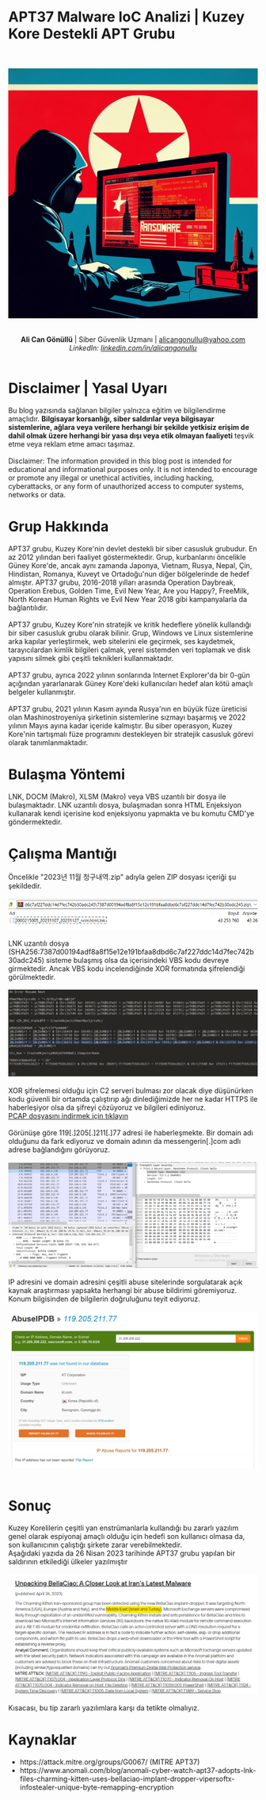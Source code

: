 <link rel="stylesheet" href="../../CSS/style.css" type="text/css">

# APT37 Malware IoC Analizi | Kuzey Kore Destekli APT Grubu

<!-- SEO Meta Tags -->
<meta name="description" content="APT37 Kuzey Kore destekli APT grubunun malware analizi ve IoC çalışması. Siber güvenlik uzmanı Ali Can Gönüllü'den APT37 detaylı analizi.">
<meta name="keywords" content="APT37, APT, malware analizi, IoC, threat intelligence, siber güvenlik, Kuzey Kore, APT grubu, zararlı yazılım">
<meta name="author" content="Ali Can Gönüllü">
<meta name="robots" content="index, follow">
<meta property="og:title" content="APT37 Malware IoC Analizi">
<meta property="og:description" content="Kuzey Kore destekli APT37 grubunun malware analizi ve tehdit istihbaratı çalışması.">
<meta property="og:type" content="article">
<meta property="og:url" content="https://github.com/alicangonullu/CTI_Arastirmalarim/IoC/APT37_IoC/">
<meta property="og:image" content="https://alicangnll.github.io/CTI_Arastirmalarim/IoC/APT37_IoC/title_pic.png">
<meta name="twitter:card" content="summary_large_image">
<meta name="twitter:title" content="APT37 Malware IoC Analizi">
<meta name="twitter:description" content="Kuzey Kore destekli APT grubunun detaylı malware analizi.">
<meta name="twitter:image" content="https://github.com/alicangonullu/CTI_Arastirmalarim/IoC/APT37_IoC/title_pic.png">

<br><br>
<img src="title_pic.png" alt="APT37 Malware IoC Analizi - Kuzey Kore Destekli APT Grubu">
<br><br>
<center><strong>Ali Can Gönüllü</strong> | Siber Güvenlik Uzmanı | <a href="mailto:alicangonullu@yahoo.com">alicangonullu@yahoo.com</a><br>
<em>LinkedIn: <a href="https://linkedin.com/in/alicangonullu" target="_blank">linkedin.com/in/alicangonullu</a></em></center><br>

# Disclaimer | Yasal Uyarı
<p>
  Bu blog yazısında sağlanan bilgiler yalnızca eğitim ve bilgilendirme amaçlıdır. <b>Bilgisayar korsanlığı, siber saldırılar veya bilgisayar sistemlerine, ağlara veya verilere herhangi bir şekilde yetkisiz erişim de dahil olmak üzere herhangi bir yasa dışı veya etik olmayan faaliyeti</b> teşvik etme veya reklam etme amacı taşımaz.
<br><br>
  Disclaimer: The information provided in this blog post is intended for educational and informational purposes only. It is not intended to encourage or promote any illegal or unethical activities, including hacking, cyberattacks, or any form of unauthorized access to computer systems, networks or data.
</p>

# Grup Hakkında
<p>
APT37 grubu, Kuzey Kore'nin devlet destekli bir siber casusluk grubudur. En az 2012 yılından beri faaliyet göstermektedir. Grup, kurbanlarını öncelikle Güney Kore'de, ancak aynı zamanda Japonya, Vietnam, Rusya, Nepal, Çin, Hindistan, Romanya, Kuveyt ve Ortadoğu'nun diğer bölgelerinde de hedef almıştır. APT37 grubu, 2016-2018 yılları arasında Operation Daybreak, Operation Erebus, Golden Time, Evil New Year, Are you Happy?, FreeMilk, North Korean Human Rights ve Evil New Year 2018 gibi kampanyalarla da bağlantılıdır.
<br><br>
APT37 grubu, Kuzey Kore'nin stratejik ve kritik hedeflere yönelik kullandığı bir siber casusluk grubu olarak bilinir. Grup, Windows ve Linux sistemlerine arka kapılar yerleştirmek, web sitelerini ele geçirmek, ses kaydetmek, tarayıcılardan kimlik bilgileri çalmak, yerel sistemden veri toplamak ve disk yapısını silmek gibi çeşitli teknikleri kullanmaktadır.
<br><br>
APT37 grubu, ayrıca 2022 yılının sonlarında Internet Explorer'da bir 0-gün açığından yararlanarak Güney Kore'deki kullanıcıları hedef alan kötü amaçlı belgeler kullanmıştır.
<br><br>
APT37 grubu, 2021 yılının Kasım ayında Rusya'nın en büyük füze üreticisi olan Mashinostroyeniya şirketinin sistemlerine sızmayı başarmış ve 2022 yılının Mayıs ayına kadar içeride kalmıştır. Bu siber operasyon, Kuzey Kore'nin tartışmalı füze programını destekleyen bir stratejik casusluk görevi olarak tanımlanmaktadır.
</p>

# Bulaşma Yöntemi
<p>
    LNK, DOCM (Makro), XLSM (Makro) veya VBS uzantılı bir dosya ile bulaşmaktadır. LNK uzantılı dosya, bulaşmadan sonra HTML Enjeksiyon kullanarak kendi içerisine kod enjeksiyonu yapmakta ve bu komutu CMD'ye göndermektedir.
</p>

# Çalışma Mantığı
<p>
    Öncelikle "2023년 11월 청구내역.zip" adıyla gelen ZIP dosyası içeriği şu şekildedir.
    <br><br>
    <img src="zip.png">
    <br><br>
    LNK uzantılı dosya (SHA256:7387d00194adf8a8f15e12e191bfaa8dbd6c7af227ddc14d7fec742b30adc245) sisteme bulaşmış olsa da içerisindeki VBS kodu devreye girmektedir. Ancak VBS kodu incelendiğinde XOR formatında şifrelendiği görülmektedir.
    <br><br>
    <img src="vbs_code.png">
    <br><br>
    XOR şifrelemesi olduğu için C2 serveri bulması zor olacak diye düşünürken kodu güvenli bir ortamda çalıştırıp ağı dinlediğimizde her ne kadar HTTPS ile haberleşiyor olsa da şifreyi çözüyoruz ve bilgileri ediniyoruz.
    <br>
    <a href="apt37.pcapng">PCAP dosyasını indirmek için tıklayın</a>
    <br><br>
    Görünüşe göre 119[.]205[.]211[.]77 adresi ile haberleşmekte. Bir domain adı olduğunu da fark ediyoruz ve domain adının da messengerin[.]com adlı adrese bağlandığını görüyoruz.
    <br><br>
    <img src="network.png">
    <br><br>
    IP adresini ve domain adresini çeşitli abuse sitelerinde sorgulatarak açık kaynak araştırması yapsakta herhangi bir abuse bildirimi göremiyoruz. Konum bilgisinden de bilgilerin doğruluğunu teyit ediyoruz.
    <br><br>
    <img src="abuse_ipdb.png">
    <br><br>
</p>

# Sonuç
<p>
    Kuzey Korelilerin çeşitli yan enstrümanlarla kullandığı bu zararlı yazılım genel olarak espiyonaj amaçlı olduğu için hedefi son kullanıcı olmasa da, son kullanıcının çalıştığı şirkete zarar verebilmektedir.<br>
    Aşağıdaki yazıda da 26 Nisan 2023 tarihinde APT37 grubu yapılan bir saldırının etkilediği ülkeler yazılmıştır
    <br><br>
    <img src="targets.png">
    <br><br>
    Kısacası, bu tip zararlı yazılımlara karşı da tetikte olmalıyız.
</p>

# Kaynaklar
<ul>
    <li>https://attack.mitre.org/groups/G0067/ (MITRE APT37)</li>
    <li>https://www.anomali.com/blog/anomali-cyber-watch-apt37-adopts-lnk-files-charming-kitten-uses-bellaciao-implant-dropper-vipersoftx-infostealer-unique-byte-remapping-encryption</li>
</ul>
